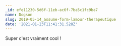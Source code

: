 ```yaml
---
_id: efe11230-5d6f-11eb-ac6f-7ba5c1fc9ba7
name: Dogson
slug: 2019-05-14_assume-form-lamour-therapeutique
date: '2021-01-23T11:41:31.528Z'
---
```

Super c'est vraiment cool !
